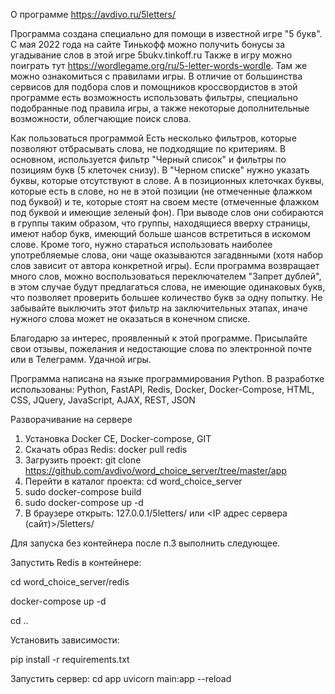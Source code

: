 О программе
https://avdivo.ru/5letters/

Программа создана специально для помощи в известной игре "5 букв". 
С мая 2022 года на сайте Тинькофф можно получить бонусы за угадывание слов в этой игре 5bukv.tinkoff.ru 
Также в игру можно поиграть тут https://wordlegame.org/ru/5-letter-words-wordle. 
Там же можно ознакомиться с правилами игры.
В отличие от большинства сервисов для подбора слов и помощников кроссвордистов в этой программе есть возможность 
использовать фильтры, специально подобранные под правила игры, а также некоторые дополнительные возможности, 
облегчающие поиск слова.

Как пользоваться программой
Есть несколько фильтров, которые позволяют отбрасывать слова, не подходящие по критериям. В основном, 
используется фильтр "Черный список" и фильтры по позициям букв (5 клеточек снизу). В "Черном списке" нужно указать 
буквы, которые отсутствуют в слове. А в позиционных клеточках буквы, которые есть в слове, но не в этой 
позиции (не отмеченные флажком под буквой) и те, которые стоят на своем месте (отмеченные флажком под буквой и имеющие 
зеленый фон).
При выводе слов они собираются в группы таким образом, что группы, находящиеся вверху страницы, имеют набор букв, 
имеющий больше шансов встретиться в искомом слове. Кроме того, нужно стараться использовать наиболее употребляемые 
слова, они чаще оказываются загадвнными (хотя набор слов зависит от автора конкретной игры).
Если программа возвращает много слов, можно воспользоваться переключателем "Запрет дублей", в этом случае будут 
предлагаться слова, не имеющие одинаковых букв, что позволяет проверить большее количество букв за одну попытку. 
Не забывайте выключить этот фильтр на заключительных этапах, иначе нужного слова может не оказаться в конечном списке.

Благодарю за интерес, проявленный к этой программе. 
Присылайте свои отзывы, пожелания и недостающие слова по электронной почте или в Телеграмм. Удачной игры.


Программа написана на языке программирования Python.
В разработке использованы:
Python, FastAPI, Redis, Docker, Docker-Compose, HTML, CSS, JQuery, JavaScript, AJAX, REST, JSON


Разворачивание на сервере
1. Установка Docker CE, Docker-compose, GIT
2. Скачать образ Redis: docker pull redis
3. Загрузить проект: git clone https://github.com/avdivo/word_choice_server/tree/master/app
4. Перейти в каталог проекта: cd word_choice_server
5. sudo docker-compose build
6. sudo docker-compose up -d
7. В браузере открыть: 127.0.0.1/5letters/ или <IP адрес сервера (сайт)>/5letters/

Для запуска без контейнера после п.3 выполнить следующее.

Запустить Redis в контейнере:

cd word_choice_server/redis

docker-compose up -d

cd ..

Установить зависимости:

pip install -r requirements.txt

Запустить сервер:
cd app
uvicorn main:app --reload
